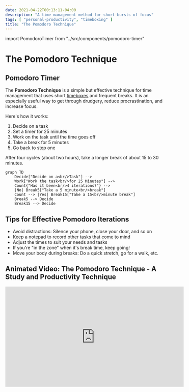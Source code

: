 ```yaml
---
date: 2021-04-22T00:13:11-04:00
description: "A time management method for short-bursts of focus"
tags: [ "personal-productivity", "timeboxing" ]
title: "The Pomodoro Technique"
---
```


import PomodoroTimer from "../src/components/pomodoro-timer"

# The Pomodoro Technique

<div style={{float: "right", border: "solid", width: "40%", padding: "2em"}}>

## Pomodoro Timer

<PomodoroTimer />
</div>

The **Pomodoro Technique** is a simple but effective technique for time management that uses short [timeboxes](timeboxing.md) and frequent breaks. It is an especially useful way to get through drudgery, reduce procrastination, and increase focus.

Here's how it works:

1. Decide on a task
2. Set a timer for 25 minutes
3. Work on the task until the time goes off
4. Take a break for 5 minutes
5. Go back to step one

After four cycles (about two hours), take a longer break of about 15 to 30 minutes.

```mermaid
graph TD
	Decide["Decide on a<br/>Task"] -->
	Work["Work the task<br/>for 25 Minutes"] -->
	Count{"Has it been<br/>4 iterations?"} -->
	|No| Break5["Take a 5 minute<br/>break"]
	Count --> |Yes| Break15["Take a 15<br/>minute break"]
	Break5 --> Decide
	Break15 --> Decide
```

## Tips for Effective Pomodoro Iterations

* Avoid distractions: Silence your phone, close your door, and so on
* Keep a notepad to record other tasks that come to mind
* Adjust the times to suit your needs and tasks
* If you're "in the zone" when it's break time, keep going!
* Move your body during breaks: Do a quick stretch, go for a walk, etc.

## Animated Video: The Pomodoro Technique - A Study and Productivity Technique

<iframe width="560" height="315" src="https://www.youtube.com/embed/AYR-RuGwJbM" title="YouTube video player" frameborder="0" allow="accelerometer; autoplay; clipboard-write; encrypted-media; gyroscope; picture-in-picture" allowfullscreen></iframe>
